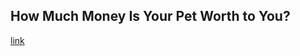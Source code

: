 ## How Much Money Is Your Pet Worth to You?

[link](https://www.psychologytoday.com/intl/blog/animals-and-us/202103/how-much-money-is-your-pet-worth-you)
